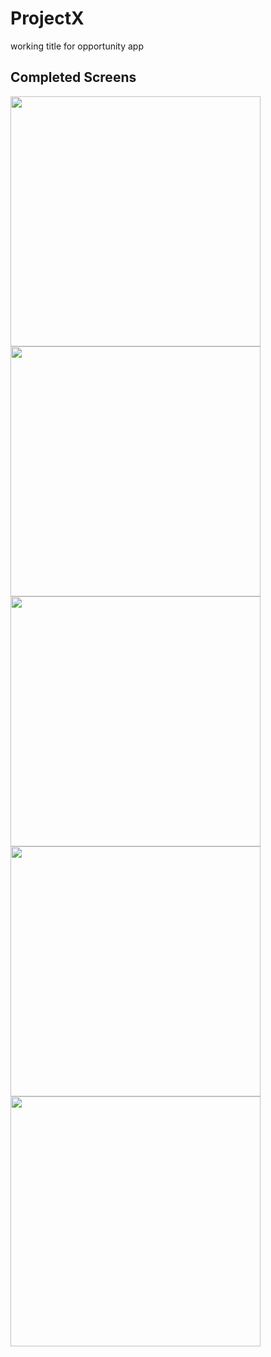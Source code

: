 # ProjectX
working title for opportunity app

## Completed Screens

<p float="left">
  <img src="assets/images/SignInScreen.png" width="400" />
  <img src="assets/images/SignUpScreen.png" width="400" /> 
  <img src="assets/images/ConfirmEmailScreen.png" width="400" /> 
  <img src="assets/images/ForgotPasswordScreen.png" width="400" /> 
  <img src="assets/images/NewPasswordScreen.png" width="400" /> 
</p>
